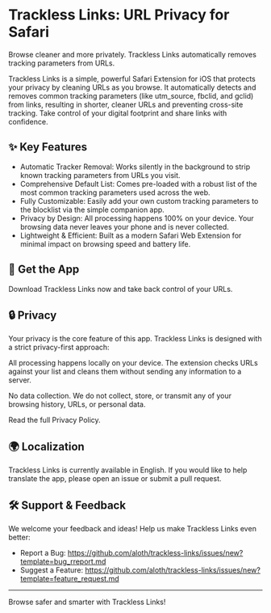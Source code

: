 # Trackless Links: URL Privacy for Safari
Browse cleaner and more privately. Trackless Links automatically removes tracking parameters from URLs.

Trackless Links is a simple, powerful Safari Extension for iOS that protects your privacy by cleaning URLs as you browse. It automatically detects and removes common tracking parameters (like utm_source, fbclid, and gclid) from links, resulting in shorter, cleaner URLs and preventing cross-site tracking. Take control of your digital footprint and share links with confidence.

## ✨ Key Features

* Automatic Tracker Removal: Works silently in the background to strip known tracking parameters from URLs you visit.
* Comprehensive Default List: Comes pre-loaded with a robust list of the most common tracking parameters used across the web.
* Fully Customizable: Easily add your own custom tracking parameters to the blocklist via the simple companion app.
* Privacy by Design: All processing happens 100% on your device. Your browsing data never leaves your phone and is never collected.
* Lightweight & Efficient: Built as a modern Safari Web Extension for minimal impact on browsing speed and battery life.

## 🚀 Get the App
Download Trackless Links now and take back control of your URLs.

## 🔒 Privacy
Your privacy is the core feature of this app. Trackless Links is designed with a strict privacy-first approach:

All processing happens locally on your device. The extension checks URLs against your list and cleans them without sending any information to a server.

No data collection. We do not collect, store, or transmit any of your browsing history, URLs, or personal data.

Read the full Privacy Policy.

## 🌍 Localization
Trackless Links is currently available in English. If you would like to help translate the app, please open an issue or submit a pull request.

## 🛠️ Support & Feedback
We welcome your feedback and ideas! Help us make Trackless Links even better:

* Report a Bug: https://github.com/aloth/trackless-links/issues/new?template=bug_rreport.md
* Suggest a Feature: https://github.com/aloth/trackless-links/issues/new?template=feature_request.md

---

Browse safer and smarter with Trackless Links!
